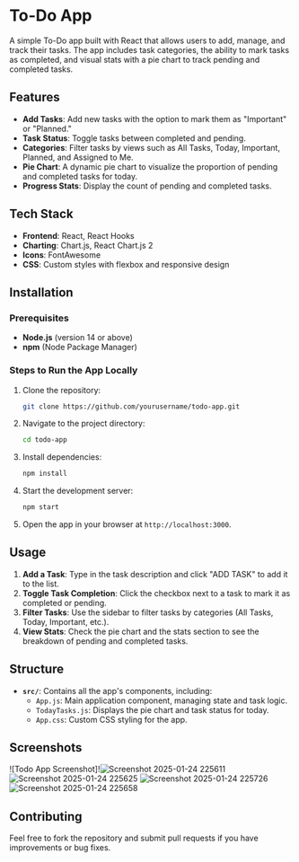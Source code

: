 
# To-Do App

A simple To-Do app built with React that allows users to add, manage, and track their tasks. The app includes task categories, the ability to mark tasks as completed, and visual stats with a pie chart to track pending and completed tasks.

## Features

- **Add Tasks**: Add new tasks with the option to mark them as "Important" or "Planned."
- **Task Status**: Toggle tasks between completed and pending.
- **Categories**: Filter tasks by views such as All Tasks, Today, Important, Planned, and Assigned to Me.
- **Pie Chart**: A dynamic pie chart to visualize the proportion of pending and completed tasks for today.
- **Progress Stats**: Display the count of pending and completed tasks.

## Tech Stack

- **Frontend**: React, React Hooks
- **Charting**: Chart.js, React Chart.js 2
- **Icons**: FontAwesome
- **CSS**: Custom styles with flexbox and responsive design

## Installation

### Prerequisites

- **Node.js** (version 14 or above)
- **npm** (Node Package Manager)

### Steps to Run the App Locally

1. Clone the repository:

   ```bash
   git clone https://github.com/yourusername/todo-app.git
   ```

2. Navigate to the project directory:

   ```bash
   cd todo-app
   ```

3. Install dependencies:

   ```bash
   npm install
   ```

4. Start the development server:

   ```bash
   npm start
   ```

5. Open the app in your browser at `http://localhost:3000`.

## Usage

1. **Add a Task**: Type in the task description and click "ADD TASK" to add it to the list.
2. **Toggle Task Completion**: Click the checkbox next to a task to mark it as completed or pending.
3. **Filter Tasks**: Use the sidebar to filter tasks by categories (All Tasks, Today, Important, etc.).
4. **View Stats**: Check the pie chart and the stats section to see the breakdown of pending and completed tasks.

## Structure

- **`src/`**: Contains all the app's components, including:
  - `App.js`: Main application component, managing state and task logic.
  - `TodayTasks.js`: Displays the pie chart and task status for today.
  - `App.css`: Custom CSS styling for the app.

## Screenshots

![Todo App Screenshot]!![Screenshot 2025-01-24 225611](https://github.com/user-attachments/assets/5042ca74-9d69-41ee-b2cc-8b537ca0052d)
![Screenshot 2025-01-24 225625](https://github.com/user-attachments/assets/ff73cc33-fecd-4ebe-8ae0-f4b58fc90b68)
![Screenshot 2025-01-24 225726](https://github.com/user-attachments/assets/a912e039-8005-49af-8ef2-4242cc333757)
![Screenshot 2025-01-24 225658](https://github.com/user-attachments/assets/99054e43-b0a3-440d-acf1-d645902a9b69)






## Contributing

Feel free to fork the repository and submit pull requests if you have improvements or bug fixes.

